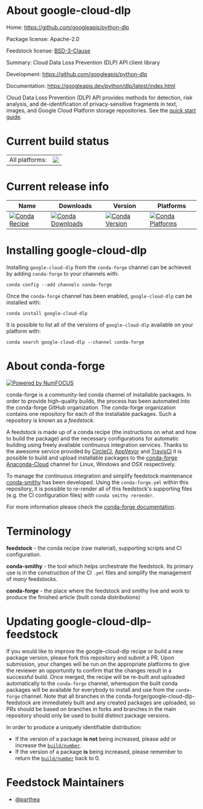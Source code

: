 About google-cloud-dlp
======================

Home: https://github.com/googleapis/python-dlp

Package license: Apache-2.0

Feedstock license: [BSD-3-Clause](https://github.com/conda-forge/google-cloud-dlp-feedstock/blob/master/LICENSE.txt)

Summary: Cloud Data Loss Prevention (DLP) API client library

Development: https://github.com/googleapis/python-dlp

Documentation: https://googleapis.dev/python/dlp/latest/index.html

Cloud Data Loss Prevention (DLP) API provides methods for detection, risk analysis, and de-identification of privacy-sensitive fragments in text, images, and Google Cloud Platform storage repositories.
See the [quick start guide](https://googleapis.dev/python/dlp/latest/index.html#quick-start).

Current build status
====================


<table><tr><td>All platforms:</td>
    <td>
      <a href="https://dev.azure.com/conda-forge/feedstock-builds/_build/latest?definitionId=9640&branchName=master">
        <img src="https://dev.azure.com/conda-forge/feedstock-builds/_apis/build/status/google-cloud-dlp-feedstock?branchName=master">
      </a>
    </td>
  </tr>
</table>

Current release info
====================

| Name | Downloads | Version | Platforms |
| --- | --- | --- | --- |
| [![Conda Recipe](https://img.shields.io/badge/recipe-google--cloud--dlp-green.svg)](https://anaconda.org/conda-forge/google-cloud-dlp) | [![Conda Downloads](https://img.shields.io/conda/dn/conda-forge/google-cloud-dlp.svg)](https://anaconda.org/conda-forge/google-cloud-dlp) | [![Conda Version](https://img.shields.io/conda/vn/conda-forge/google-cloud-dlp.svg)](https://anaconda.org/conda-forge/google-cloud-dlp) | [![Conda Platforms](https://img.shields.io/conda/pn/conda-forge/google-cloud-dlp.svg)](https://anaconda.org/conda-forge/google-cloud-dlp) |

Installing google-cloud-dlp
===========================

Installing `google-cloud-dlp` from the `conda-forge` channel can be achieved by adding `conda-forge` to your channels with:

```
conda config --add channels conda-forge
```

Once the `conda-forge` channel has been enabled, `google-cloud-dlp` can be installed with:

```
conda install google-cloud-dlp
```

It is possible to list all of the versions of `google-cloud-dlp` available on your platform with:

```
conda search google-cloud-dlp --channel conda-forge
```


About conda-forge
=================

[![Powered by NumFOCUS](https://img.shields.io/badge/powered%20by-NumFOCUS-orange.svg?style=flat&colorA=E1523D&colorB=007D8A)](http://numfocus.org)

conda-forge is a community-led conda channel of installable packages.
In order to provide high-quality builds, the process has been automated into the
conda-forge GitHub organization. The conda-forge organization contains one repository
for each of the installable packages. Such a repository is known as a *feedstock*.

A feedstock is made up of a conda recipe (the instructions on what and how to build
the package) and the necessary configurations for automatic building using freely
available continuous integration services. Thanks to the awesome service provided by
[CircleCI](https://circleci.com/), [AppVeyor](https://www.appveyor.com/)
and [TravisCI](https://travis-ci.com/) it is possible to build and upload installable
packages to the [conda-forge](https://anaconda.org/conda-forge)
[Anaconda-Cloud](https://anaconda.org/) channel for Linux, Windows and OSX respectively.

To manage the continuous integration and simplify feedstock maintenance
[conda-smithy](https://github.com/conda-forge/conda-smithy) has been developed.
Using the ``conda-forge.yml`` within this repository, it is possible to re-render all of
this feedstock's supporting files (e.g. the CI configuration files) with ``conda smithy rerender``.

For more information please check the [conda-forge documentation](https://conda-forge.org/docs/).

Terminology
===========

**feedstock** - the conda recipe (raw material), supporting scripts and CI configuration.

**conda-smithy** - the tool which helps orchestrate the feedstock.
                   Its primary use is in the construction of the CI ``.yml`` files
                   and simplify the management of *many* feedstocks.

**conda-forge** - the place where the feedstock and smithy live and work to
                  produce the finished article (built conda distributions)


Updating google-cloud-dlp-feedstock
===================================

If you would like to improve the google-cloud-dlp recipe or build a new
package version, please fork this repository and submit a PR. Upon submission,
your changes will be run on the appropriate platforms to give the reviewer an
opportunity to confirm that the changes result in a successful build. Once
merged, the recipe will be re-built and uploaded automatically to the
`conda-forge` channel, whereupon the built conda packages will be available for
everybody to install and use from the `conda-forge` channel.
Note that all branches in the conda-forge/google-cloud-dlp-feedstock are
immediately built and any created packages are uploaded, so PRs should be based
on branches in forks and branches in the main repository should only be used to
build distinct package versions.

In order to produce a uniquely identifiable distribution:
 * If the version of a package **is not** being increased, please add or increase
   the [``build/number``](https://conda.io/docs/user-guide/tasks/build-packages/define-metadata.html#build-number-and-string).
 * If the version of a package **is** being increased, please remember to return
   the [``build/number``](https://conda.io/docs/user-guide/tasks/build-packages/define-metadata.html#build-number-and-string)
   back to 0.

Feedstock Maintainers
=====================

* [@parthea](https://github.com/parthea/)

